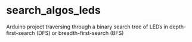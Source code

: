 # search_algos_leds
 Arduino project traversing through a binary search tree of LEDs in depth-first-search (DFS) or breadth-first-search (BFS)
